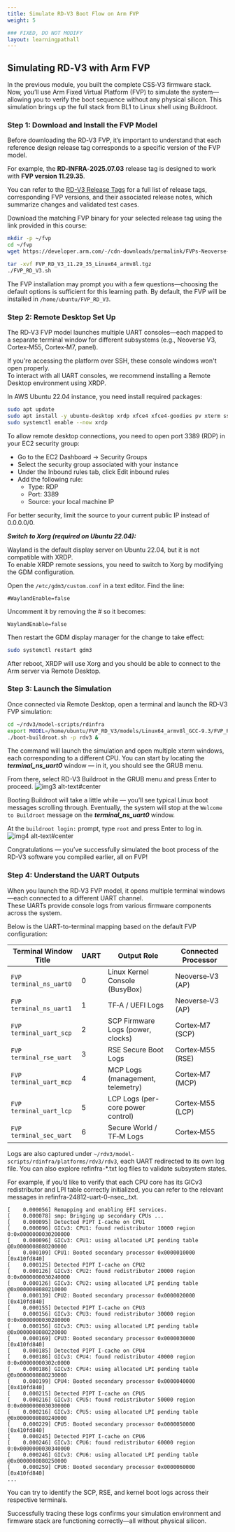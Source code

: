 ```yaml
---
title: Simulate RD‑V3 Boot Flow on Arm FVP
weight: 5

### FIXED, DO NOT MODIFY
layout: learningpathall
---
```


## Simulating RD‑V3 with Arm FVP

In the previous module, you built the complete CSS‑V3 firmware stack.  
Now, you’ll use Arm Fixed Virtual Platform (FVP) to simulate the system—allowing you to verify the boot sequence without any physical silicon.
This simulation brings up the full stack from BL1 to Linux shell using Buildroot.

### Step 1: Download and Install the FVP Model

Before downloading the RD‑V3 FVP, it’s important to understand that each reference design release tag corresponds to a specific version of the FVP model.

For example, the **RD‑INFRA‑2025.07.03** release tag is designed to work with **FVP version 11.29.35**.

You can refer to the [RD-V3 Release Tags](https://neoverse-reference-design.docs.arm.com/en/latest/platforms/rdv3.html#release-tags) for a full list of release tags, corresponding FVP versions, and their associated release notes, which summarize changes and validated test cases.

Download the matching FVP binary for your selected release tag using the link provided in this course:

```bash
mkdir -p ~/fvp
cd ~/fvp
wget https://developer.arm.com/-/cdn-downloads/permalink/FVPs-Neoverse-Infrastructure/RD-V3/FVP_RD_V3_11.29_35_Linux64_armv8l.tgz

tar -xvf FVP_RD_V3_11.29_35_Linux64_armv8l.tgz
./FVP_RD_V3.sh
```

The FVP installation may prompt you with a few questions—choosing the default options is sufficient for this learning path. By default, the FVP will be installed in `/home/ubuntu/FVP_RD_V3`.

### Step 2: Remote Desktop Set Up

The RD‑V3 FVP model launches multiple UART consoles—each mapped to a separate terminal window for different subsystems (e.g., Neoverse V3, Cortex‑M55, Cortex‑M7, panel).

If you're accessing the platform over SSH, these console windows won't open properly.  
To interact with all UART consoles, we recommend installing a Remote Desktop environment using XRDP.

In AWS Ubuntu 22.04 instance, you need install required packages:


```bash
sudo apt update
sudo apt install -y ubuntu-desktop xrdp xfce4 xfce4-goodies pv xterm sshpass socat retry
sudo systemctl enable --now xrdp
```

To allow remote desktop connections, you need to open port 3389 (RDP) in your EC2 security group:
- Go to the EC2 Dashboard → Security Groups
- Select the security group associated with your instance
- Under the Inbound rules tab, click Edit inbound rules
- Add the following rule:
   - Type: RDP
   - Port: 3389
   - Source: your local machine IP

For better security, limit the source to your current public IP instead of 0.0.0.0/0.


***Switch to Xorg (required on Ubuntu 22.04):***

Wayland is the default display server on Ubuntu 22.04, but it is not compatible with XRDP.  
To enable XRDP remote sessions, you need to switch to Xorg by modifying the GDM configuration.

Open the `/etc/gdm3/custom.conf` in a text editor.
Find the line: 

```
#WaylandEnable=false
```

Uncomment it by removing the # so it becomes:

```
WaylandEnable=false
```

Then restart the GDM display manager for the change to take effect:
```bash
sudo systemctl restart gdm3
```

After reboot, XRDP will use Xorg and you should be able to connect to the Arm server via Remote Desktop.

### Step 3: Launch the Simulation

Once connected via Remote Desktop, open a terminal and launch the RD‑V3 FVP simulation:

```bash
cd ~/rdv3/model-scripts/rdinfra
export MODEL=/home/ubuntu/FVP_RD_V3/models/Linux64_armv8l_GCC-9.3/FVP_RD_V3
./boot-buildroot.sh -p rdv3 &
```

The command will launch the simulation and open multiple xterm windows, each corresponding to a different CPU.
You can start by locating the ***terminal_ns_uart0*** window — in it, you should see the GRUB menu.

From there, select RD-V3 Buildroot in the GRUB menu and press Enter to proceed.
![img3 alt-text#center](rdv3_sim_run.jpg "GRUB Menu")

Booting Buildroot will take a little while — you’ll see typical Linux boot messages scrolling through.
Eventually, the system will stop at the `Welcome to Buildroot` message on the ***terminal_ns_uart0*** window.

At the `buildroot login:` prompt, type `root` and press Enter to log in.
![img4 alt-text#center](rdv3_sim_login.jpg "Buildroot login")

Congratulations — you’ve successfully simulated the boot process of the RD-V3 software you compiled earlier, all on FVP!

### Step 4: Understand the UART Outputs

When you launch the RD‑V3 FVP model, it opens multiple terminal windows—each connected to a different UART channel.  
These UARTs provide console logs from various firmware components across the system.

Below is the UART-to-terminal mapping based on the default FVP configuration:

| Terminal Window Title      | UART | Output Role                        | Connected Processor  |
|----------------------------|------|------------------------------------|-----------------------|
| `FVP terminal_ns_uart0`    | 0    | Linux Kernel Console (BusyBox)     | Neoverse‑V3 (AP)      |
| `FVP terminal_ns_uart1`    | 1    | TF‑A / UEFI Logs                   | Neoverse‑V3 (AP)      |
| `FVP terminal_uart_scp`    | 2    | SCP Firmware Logs (power, clocks)  | Cortex‑M7 (SCP)       |
| `FVP terminal_rse_uart`    | 3    | RSE Secure Boot Logs               | Cortex‑M55 (RSE)      |
| `FVP terminal_uart_mcp`    | 4    | MCP Logs (management, telemetry)   | Cortex‑M7 (MCP)       |
| `FVP terminal_uart_lcp`    | 5    | LCP Logs (per-core power control)  | Cortex‑M55 (LCP)      |
| `FVP terminal_sec_uart`    | 6    | Secure World / TF‑M Logs           | Cortex‑M55            |


Logs are also captured under `~/rdv3/model-scripts/rdinfra/platforms/rdv3/rdv3`, each UART redirected to its own log file.
You can also explore refinfra-*.txt log files to validate subsystem states.

For example, if you’d like to verify that each CPU core has its GICv3 redistributor and LPI table correctly initialized, you can refer to the relevant messages in refinfra-24812-uart-0-nsec_<date-time>.txt.


```
[    0.000056] Remapping and enabling EFI services.
[    0.000078] smp: Bringing up secondary CPUs ...
[    0.000095] Detected PIPT I-cache on CPU1
[    0.000096] GICv3: CPU1: found redistributor 10000 region 0:0x0000000030200000
[    0.000096] GICv3: CPU1: using allocated LPI pending table @0x0000008080200000
[    0.000109] CPU1: Booted secondary processor 0x0000010000 [0x410fd840]
[    0.000125] Detected PIPT I-cache on CPU2
[    0.000126] GICv3: CPU2: found redistributor 20000 region 0:0x0000000030240000
[    0.000126] GICv3: CPU2: using allocated LPI pending table @0x0000008080210000
[    0.000139] CPU2: Booted secondary processor 0x0000020000 [0x410fd840]
[    0.000155] Detected PIPT I-cache on CPU3
[    0.000156] GICv3: CPU3: found redistributor 30000 region 0:0x0000000030280000
[    0.000156] GICv3: CPU3: using allocated LPI pending table @0x0000008080220000
[    0.000169] CPU3: Booted secondary processor 0x0000030000 [0x410fd840]
[    0.000185] Detected PIPT I-cache on CPU4
[    0.000186] GICv3: CPU4: found redistributor 40000 region 0:0x00000000302c0000
[    0.000186] GICv3: CPU4: using allocated LPI pending table @0x0000008080230000
[    0.000199] CPU4: Booted secondary processor 0x0000040000 [0x410fd840]
[    0.000215] Detected PIPT I-cache on CPU5
[    0.000216] GICv3: CPU5: found redistributor 50000 region 0:0x0000000030300000
[    0.000216] GICv3: CPU5: using allocated LPI pending table @0x0000008080240000
[    0.000229] CPU5: Booted secondary processor 0x0000050000 [0x410fd840]
[    0.000245] Detected PIPT I-cache on CPU6
[    0.000246] GICv3: CPU6: found redistributor 60000 region 0:0x0000000030340000
[    0.000246] GICv3: CPU6: using allocated LPI pending table @0x0000008080250000
[    0.000259] CPU6: Booted secondary processor 0x0000060000 [0x410fd840]
...

```

You can try to identify the SCP, RSE, and kernel boot logs across their respective terminals.

Successfully tracing these logs confirms your simulation environment and firmware stack are functioning correctly—all without physical silicon.
